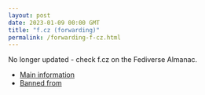 ```yaml
---
layout: post
date: 2023-01-09 00:00 GMT
title: "f.cz (forwarding)"
permalink: /forwarding-f-cz.html
---
```


No longer updated - check f.cz on the Fediverse Almanac.

* [Main information](https://www.fediversealmanac.com/api/v1/instances/f.cz)
* [Banned from](https://www.fediversealmanac.com/api/v1/instances/f.cz/banned_from)

